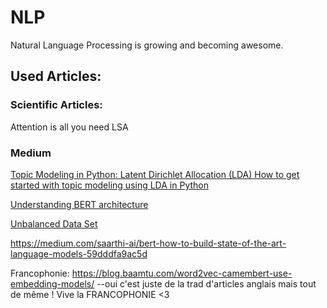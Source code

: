 # NLP
Natural Language Processing is growing and becoming awesome.



## Used Articles: 
### Scientific Articles: 
Attention is all you need 
LSA 


### Medium 

[Topic Modeling in Python: Latent Dirichlet Allocation (LDA)
How to get started with topic modeling using LDA in Python](https://towardsdatascience.com/end-to-end-topic-modeling-in-python-latent-dirichlet-allocation-lda-35ce4ed6b3e0)

[Understanding BERT architecture](https://medium.com/analytics-vidhya/understanding-bert-architecture-3f35a264b187)


[Unbalanced Data Set](https://www.kdnuggets.com/2017/06/7-techniques-handle-imbalanced-data.html)




https://medium.com/saarthi-ai/bert-how-to-build-state-of-the-art-language-models-59dddfa9ac5d


Francophonie: 
https://blog.baamtu.com/word2vec-camembert-use-embedding-models/
--oui c'est juste de la trad d'articles anglais mais tout de même ! Vive la FRANCOPHONIE <3